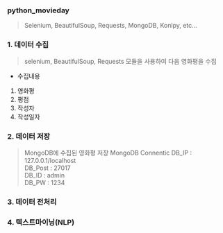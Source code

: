 ### python_movieday
> Selenium, BeautifulSoup, Requests, MongoDB, Konlpy, etc...

### 1. 데이터 수집
> selenium, BeautifulSoup, Requests 모듈을 사용하여 다음 영화평을 수집

- 수집내용
1. 영화평  
2. 평점  
3. 작성자  
4. 작성일자  

### 2. 데이터 저장
> MongoDB에 수집된 영화평 저장
> MongoDB Connentic
DB_IP : 127.0.0.1/localhost  
DB_Post : 27017  
DB_ID : admin  
DB_PW : 1234  

### 3. 데이터 전처리

### 4. 텍스트마이닝(NLP)
